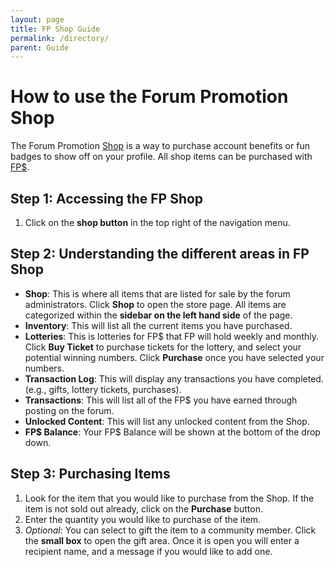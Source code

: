 ```yaml
---
layout: page
title: FP Shop Guide
permalink: /directory/
parent: Guide
---
```


# How to use the Forum Promotion Shop

The Forum Promotion [Shop](https://forumpromotion.net/fp-shop/) is a way to purchase account benefits or fun badges to show off on your profile. All shop items can be purchased with [FP$](https://help.forumpromotion.net/docs/getting-started/FP-cash).

## Step 1: Accessing the FP Shop

1. Click on the **shop button** in the top right of the navigation menu.

## Step 2: Understanding the different areas in FP Shop

- **Shop**: This is where all items that are listed for sale by the forum administrators. Click **Shop** to open the store page. All items are categorized within the **sidebar on the left hand side** of the page.
- **Inventory**: This will list all the current items you have purchased.
- **Lotteries**: This is lotteries for FP$ that FP will hold weekly and monthly. Click **Buy Ticket** to purchase tickets for the lottery, and select your potential winning numbers. Click **Purchase** once you have selected your numbers. 
- **Transaction Log**: This will display any transactions you have completed. (e.g., gifts, lottery tickets, purchases).
- **Transactions**: This will list all of the FP$ you have earned through posting on the forum.
- **Unlocked Content**: This will list any unlocked content from the Shop.
- **FP$ Balance**: Your FP$ Balance will be shown at the bottom of the drop down.

## Step 3: Purchasing Items 

1. Look for the item that you would like to purchase from the Shop. If the item is not sold out already, click on the **Purchase** button.
2. Enter the quantity you would like to purchase of the item. 
3. *Optional*: You can select to gift the item to a community member. Click the **small box** to open the gift area. Once it is open you will enter a recipient name, and a message if you would like to add one. 